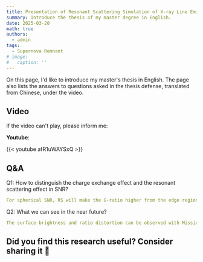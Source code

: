 ```yaml
---
title: Presentation of Resonant Scattering Simulation of X-ray Line Emission in Supernova Remnants
summary: Introduce the thesis of my master degree in English.
date: 2025-03-20
math: true
authors:
  - admin
tags:
  - Supernova Remnant
# image:
#   caption: ''
---
```


On this page, I'd like to introduce my master's thesis in English. The page also lists the answers to questions asked in the thesis defense, translated from Chinese, under the video.

## Video

If the video can't play, please inform me:

**Youtube**:

{{< youtube afR1uWAYSxQ >}}


## Q&A

Q1: How to distinguish the charge exchange effect and the resonant scattering effect in SNR?

```yaml
For spherical SNR, RS will make the G-ratio higher from the edge region and lower from the inner region at the same time. Whereas CX only affects the region where it happens.
```


Q2: What we can see in the near future?
```yaml
The surface brightness and ratio distortion can be observed with Missions presently and shortly.
```


## Did you find this research useful? Consider sharing it 🙌

